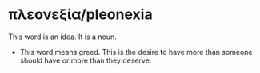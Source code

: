 # πλεονεξία/pleonexia

This word is an idea. It is a noun.

* This word means greed. This is the desire to have more than someone should have or more than they deserve.
